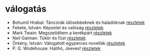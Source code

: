 # válogatás

- Bohumil Hrabal: Táncórák idősebbeknek és haladóknak [részletek](_details/Bohumil%20Hrabal.md#id_450)
- Fekete, István: Képzelet és valóság [részletek](_details/Fekete%2C%20Istv%C3%A1n.md#id_733)
- Mark Twain: Megszelídítem a kerékpárt [részletek](_details/Mark%20Twain.md#id_936)
- Neil Gaiman: Tükör és füst [részletek](_details/Neil%20Gaiman.md#id_1434)
- Örkény, István: Válogatott egyperces novellák [részletek](_details/%C3%96rk%C3%A9ny%2C%20Istv%C3%A1n.md#id_516)
- P. G. Wodehouse: Halihó, Jeeves! [részletek](_details/P.%20G.%20Wodehouse.md#id_945)